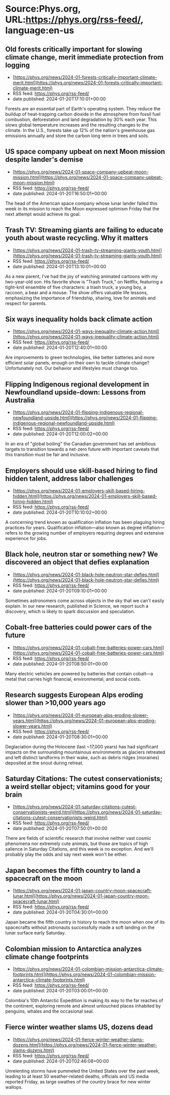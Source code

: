 # Source:Phys.org, URL:https://phys.org/rss-feed/, language:en-us

## Old forests critically important for slowing climate change, merit immediate protection from logging
 - [https://phys.org/news/2024-01-forests-critically-important-climate-merit.html](https://phys.org/news/2024-01-forests-critically-important-climate-merit.html)
 - RSS feed: https://phys.org/rss-feed/
 - date published: 2024-01-20T17:10:01+00:00

Forests are an essential part of Earth's operating system. They reduce the buildup of heat-trapping carbon dioxide in the atmosphere from fossil fuel combustion, deforestation and land degradation by 30% each year. This slows global temperature increases and the resulting changes to the climate. In the U.S., forests take up 12% of the nation's greenhouse gas emissions annually and store the carbon long term in trees and soils.

## US space company upbeat on next Moon mission despite lander's demise
 - [https://phys.org/news/2024-01-space-company-upbeat-moon-mission.html](https://phys.org/news/2024-01-space-company-upbeat-moon-mission.html)
 - RSS feed: https://phys.org/rss-feed/
 - date published: 2024-01-20T16:50:01+00:00

The head of the American space company whose lunar lander failed this week in its mission to reach the Moon expressed optimism Friday that the next attempt would achieve its goal.

## Trash TV: Streaming giants are failing to educate youth about waste recycling. Why it matters
 - [https://phys.org/news/2024-01-trash-tv-streaming-giants-youth.html](https://phys.org/news/2024-01-trash-tv-streaming-giants-youth.html)
 - RSS feed: https://phys.org/rss-feed/
 - date published: 2024-01-20T13:10:01+00:00

As a new parent, I've had the joy of watching animated cartoons with my two-year-old son. His favorite show is "Trash Truck," on Netflix, featuring a tight-knit ensemble of five characters: a trash truck, a young boy, a raccoon, a bear and a mouse. The show offers valuable life lessons, emphasizing the importance of friendship, sharing, love for animals and respect for parents.

## Six ways inequality holds back climate action
 - [https://phys.org/news/2024-01-ways-inequality-climate-action.html](https://phys.org/news/2024-01-ways-inequality-climate-action.html)
 - RSS feed: https://phys.org/rss-feed/
 - date published: 2024-01-20T12:40:01+00:00

Are improvements to green technologies, like better batteries and more efficient solar panels, enough on their own to tackle climate change? Unfortunately not. Our behavior and lifestyles must change too.

## Flipping Indigenous regional development in Newfoundland upside-down: Lessons from Australia
 - [https://phys.org/news/2024-01-flipping-indigenous-regional-newfoundland-upside.html](https://phys.org/news/2024-01-flipping-indigenous-regional-newfoundland-upside.html)
 - RSS feed: https://phys.org/rss-feed/
 - date published: 2024-01-20T12:00:02+00:00

In an era of "global boiling" the Canadian government has set ambitious targets to transition towards a net-zero future with important caveats that this transition must be fair and inclusive.

## Employers should use skill-based hiring to find hidden talent, address labor challenges
 - [https://phys.org/news/2024-01-employers-skill-based-hiring-hidden.html](https://phys.org/news/2024-01-employers-skill-based-hiring-hidden.html)
 - RSS feed: https://phys.org/rss-feed/
 - date published: 2024-01-20T10:10:02+00:00

A concerning trend known as qualification inflation has been plaguing hiring practices for years. Qualification inflation—also known as degree inflation—refers to the growing number of employers requiring degrees and extensive experience for jobs.

## Black hole, neutron star or something new? We discovered an object that defies explanation
 - [https://phys.org/news/2024-01-black-hole-neutron-star-defies.html](https://phys.org/news/2024-01-black-hole-neutron-star-defies.html)
 - RSS feed: https://phys.org/rss-feed/
 - date published: 2024-01-20T09:10:01+00:00

Sometimes astronomers come across objects in the sky that we can't easily explain. In our new research, published in Science, we report such a discovery, which is likely to spark discussion and speculation.

## Cobalt-free batteries could power cars of the future
 - [https://phys.org/news/2024-01-cobalt-free-batteries-power-cars.html](https://phys.org/news/2024-01-cobalt-free-batteries-power-cars.html)
 - RSS feed: https://phys.org/rss-feed/
 - date published: 2024-01-20T08:50:01+00:00

Many electric vehicles are powered by batteries that contain cobalt—a metal that carries high financial, environmental, and social costs.

## Research suggests European Alps eroding slower than >10,000 years ago
 - [https://phys.org/news/2024-01-european-alps-eroding-slower-years.html](https://phys.org/news/2024-01-european-alps-eroding-slower-years.html)
 - RSS feed: https://phys.org/rss-feed/
 - date published: 2024-01-20T08:30:01+00:00

Deglaciation during the Holocene (last ~17,000 years) has had significant impacts on the surrounding mountainous environments as glaciers retreated and left distinct landforms in their wake, such as debris ridges (moraines) deposited at the snout during retreat.

## Saturday Citations: The cutest conservationists; a weird stellar object; vitamins good for your brain
 - [https://phys.org/news/2024-01-saturday-citations-cutest-conservationists-weird.html](https://phys.org/news/2024-01-saturday-citations-cutest-conservationists-weird.html)
 - RSS feed: https://phys.org/rss-feed/
 - date published: 2024-01-20T07:50:01+00:00

There are fields of scientific research that involve neither vast cosmic phenomena nor extremely cute animals, but those are topics of high salience in Saturday Citations, and this week is no exception. And we'll probably play the odds and say next week won't be either.

## Japan becomes the fifth country to land a spacecraft on the moon
 - [https://phys.org/news/2024-01-japan-country-moon-spacecraft-lunar.html](https://phys.org/news/2024-01-japan-country-moon-spacecraft-lunar.html)
 - RSS feed: https://phys.org/rss-feed/
 - date published: 2024-01-20T04:30:01+00:00

Japan became the fifth country in history to reach the moon when one of its spacecrafts without astronauts successfully made a soft landing on the lunar surface early Saturday.

## Colombian mission to Antarctica analyzes climate change footprints
 - [https://phys.org/news/2024-01-colombian-mission-antarctica-climate-footprints.html](https://phys.org/news/2024-01-colombian-mission-antarctica-climate-footprints.html)
 - RSS feed: https://phys.org/rss-feed/
 - date published: 2024-01-20T03:00:01+00:00

Colombia's 10th Antarctic Expedition is making its way to the far reaches of the continent, exploring remote and almost untouched places inhabited by penguins, whales and the occasional seal.

## Fierce winter weather slams US, dozens dead
 - [https://phys.org/news/2024-01-fierce-winter-weather-slams-dozens.html](https://phys.org/news/2024-01-fierce-winter-weather-slams-dozens.html)
 - RSS feed: https://phys.org/rss-feed/
 - date published: 2024-01-20T02:46:08+00:00

Unrelenting storms have pummeled the United States over the past week, leading to at least 50 weather-related deaths, officials and US media reported Friday, as large swathes of the country brace for new winter wallops.

